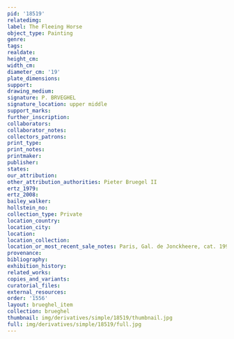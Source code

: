 ```yaml
---
pid: '18519'
relatedimg: 
label: The Fleeing Horse
object_type: Painting
genre: 
tags: 
realdate: 
height_cm: 
width_cm: 
diameter_cm: '19'
plate_dimensions: 
support: 
drawing_medium: 
signature: P. BRVEGHEL
signature_location: upper middle
support_marks: 
further_inscription: 
collaborators: 
collaborator_notes: 
collectors_patrons: 
print_type: 
print_notes: 
printmaker: 
publisher: 
states: 
our_attribution: 
other_attribution_authorities: Pieter Bruegel II
ertz_1979: 
ertz_2008: 
bailey_walker: 
hollstein_no: 
collection_type: Private
location_country: 
location_city: 
location: 
location_collection: 
location_or_most_recent_sale_notes: Paris, Gal. de Jonckheere, cat. 1991, nr. 7
provenance: 
bibliography: 
exhibition_history: 
related_works: 
copies_and_variants: 
curatorial_files: 
external_resources: 
order: '1556'
layout: brueghel_item
collection: brueghel
thumbnail: img/derivatives/simple/18519/thumbnail.jpg
full: img/derivatives/simple/18519/full.jpg
---
```

